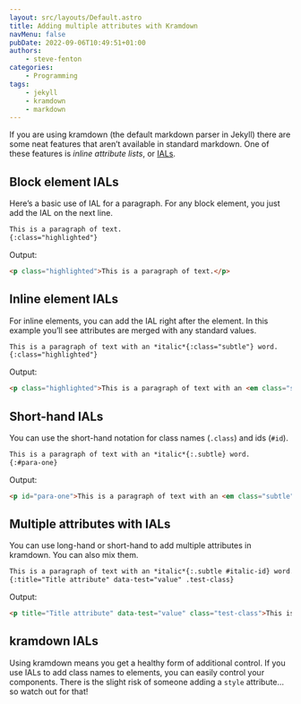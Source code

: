```yaml
---
layout: src/layouts/Default.astro
title: Adding multiple attributes with Kramdown
navMenu: false
pubDate: 2022-09-06T10:49:51+01:00
authors:
    - steve-fenton
categories:
    - Programming
tags:
    - jekyll
    - kramdown
    - markdown
---
```


If you are using kramdown (the default markdown parser in Jekyll) there are some neat features that aren’t available in standard markdown. One of these features is *inline attribute lists*, or [IALs](https://kramdown.gettalong.org/syntax.html#inline-attribute-lists).

## Block element IALs

Here’s a basic use of IAL for a paragraph. For any block element, you just add the IAL on the next line.

```markdown
This is a paragraph of text.
{:class="highlighted"}
```

Output:

```html
<p class="highlighted">This is a paragraph of text.</p>
```

## Inline element IALs

For inline elements, you can add the IAL right after the element. In this example you’ll see attributes are merged with any standard values.

```markdown
This is a paragraph of text with an *italic*{:class="subtle"} word.
{:class="highlighted"}
```

Output:

```html
<p class="highlighted">This is a paragraph of text with an <em class="subtle">italic</em> word.</p>
```

## Short-hand IALs

You can use the short-hand notation for class names (`.class`) and ids (`#id`).

```markdown
This is a paragraph of text with an *italic*{:.subtle} word.
{:#para-one}
```

Output:

```html
<p id="para-one">This is a paragraph of text with an <em class="subtle">italic</em> word.</p>
```

## Multiple attributes with IALs

You can use long-hand or short-hand to add multiple attributes in kramdown. You can also mix them.

```markdown
This is a paragraph of text with an *italic*{:.subtle #italic-id} word.
{:title="Title attribute" data-test="value" .test-class}
```

Output:

```html
<p title="Title attribute" data-test="value" class="test-class">This is a paragraph of text with an <em class="subtle" id="italic-id">italic</em> word.</p>
```

## kramdown IALs

Using kramdown means you get a healthy form of additional control. If you use IALs to add class names to elements, you can easily control your components. There is the slight risk of someone adding a `style` attribute… so watch out for that!